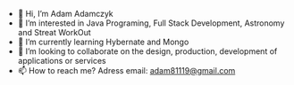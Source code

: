 - 👋 Hi, I’m Adam Adamczyk
- 👀 I’m interested in Java Programing, Full Stack Development, Astronomy and Streat WorkOut
- 🌱 I’m currently learning Hybernate and Mongo
- 💞️ I’m looking to collaborate on the design, production, development of applications or services 
- 📫 How to reach me?
Adress email: adam81119@gmail.com


<!---
AdamAdamczyk1997/AdamAdamczyk1997 is a ✨ special ✨ repository because its `README.md` (this file) appears on your GitHub profile.
You can click the Preview link to take a look at your changes.
--->
